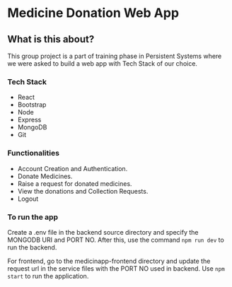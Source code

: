 # Medicine Donation Web App

## What is this about?

This group project is a part of training phase in Persistent Systems where we were asked to build a web app with Tech Stack of our choice.

### Tech Stack

- React
- Bootstrap
- Node
- Express
- MongoDB
- Git

### Functionalities

- Account Creation and Authentication.
- Donate Medicines.
- Raise a request for donated medicines.
- View the donations and Collection Requests.
- Logout

### To run the app

Create a .env file in the backend source directory and specify the MONGODB URI and PORT NO. After this, use the command `npm run dev` to run the backend.

For frontend, go to the medicinapp-frontend directory and update the request url in the service files with the PORT NO used in backend. Use `npm start` to run the application.